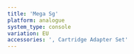 ```yaml
---
title: 'Mega Sg'
platform: analogue
system_type: console
variation: EU
accessories: ', Cartridge Adapter Set'
---
```

